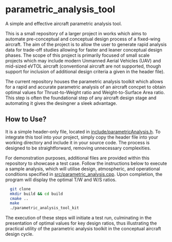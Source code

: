 # parametric_analysis_tool
A simple and effective aircraft parametric analysis tool.

This is a small repository of a larger project in works which aims to automate pre-conceptual and conceptual design process of a fixed-wing aircraft. The aim of the project is to allow the user to generate rapid analysis data for trade-off studies allowing for faster and leaner conceptual design phases. The scope of this project is primarily focused of small scale projects which may include modern Unmanned Aerial Vehicles (UAV) and mid-sized eVTOL aircraft (conventional aircraft are not supported, though support for inclusion of additional design criteria a given in the header file).

The current repository houses the parametric analysis toolkit which allows for a rapid and accurate parametric analysis of an aircraft concpet to obtain optimal values for Thrust-to-Weight ratio and Weight-to-Surface Area ratio. This step is often the foundational step of any aircraft design stage and automating it gives the desingner a sleek advantage.

## How to Use?
It is a simple header-only file, located in [include/parametricAnalysis.h](https://github.com/harshabose/parametric_analysis_tool/blob/main/include/parametricAnalysis.h). To integrate this tool into your project, simply copy the header file into your working directory and include it in your source code. The process is designed to be straightforward, removing unnecessary complexities.

For demonstration purposes, additional files are provided within this repository to showcase a test case. Follow the instructions below to execute a sample analysis, which will utilise design, atmospheric, and operational conditions specified in [src/parametric_analysis.cpp](https://github.com/harshabose/parametric_analysis_tool/blob/main/src/parametric_analysis.cpp). Upon completion, the program will display the optimal T/W and W/S ratios.

``` bash
  git clone
  mkdir build && cd build
  cmake ..
  make
  ./parametric_analysis_tool_kit
```

The execution of these steps will initiate a test run, culminating in the presentation of optimal values for key design ratios, thus illustrating the practical utility of the parametric analysis toolkit in the conceptual aircraft design cycle.
